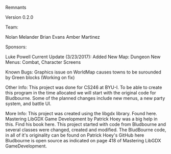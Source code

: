 Remnants

Version 0.2.0 

Team:

Nolan Melander
Brian Evans
Amber Martinez

Sponsors:

Luke Powell
Current Update (3/23/2017):
Added New Map: Dungeon
New Menus: Combat, Character Screens

Known Bugs:
Graphics issue on WorldMap causes towns to be surounded by Green blocks (Working on fix)

Other Info:
This project was done for CS246 at BYU-I. To be able to create this program in the time allocated we will start with the original code for Bludbourne. Some of the planned changes include new menus, a new party system, and battle UI.

More Info:
This project was created using the libgdx library. Found here.
Mastering LibGDX Game Development by Patrick Hoey was a big help in this. Find his book here.
This project started with code from Bludbourne and several classes were changed, created and modified. The BludBourne code, in all of it's originality can be found on Patrick Hoey's GitHub here Bludbourne is open source as indicated on page 418 of Mastering LibGDX GameDevelopment.
